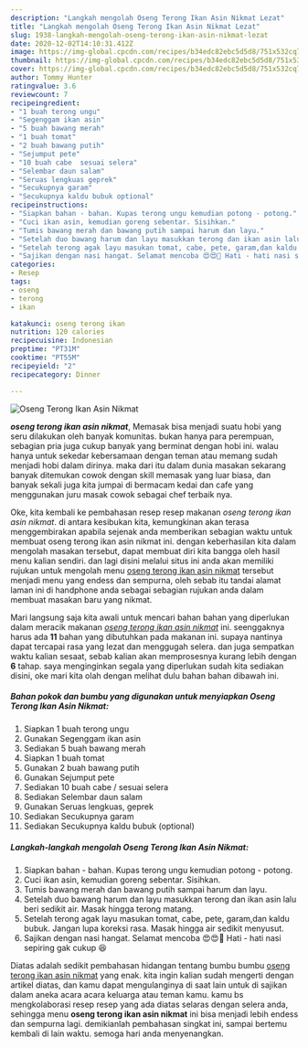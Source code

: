 ```yaml
---
description: "Langkah mengolah Oseng Terong Ikan Asin Nikmat Lezat"
title: "Langkah mengolah Oseng Terong Ikan Asin Nikmat Lezat"
slug: 1938-langkah-mengolah-oseng-terong-ikan-asin-nikmat-lezat
date: 2020-12-02T14:10:31.412Z
image: https://img-global.cpcdn.com/recipes/b34edc82ebc5d5d8/751x532cq70/oseng-terong-ikan-asin-nikmat-foto-resep-utama.jpg
thumbnail: https://img-global.cpcdn.com/recipes/b34edc82ebc5d5d8/751x532cq70/oseng-terong-ikan-asin-nikmat-foto-resep-utama.jpg
cover: https://img-global.cpcdn.com/recipes/b34edc82ebc5d5d8/751x532cq70/oseng-terong-ikan-asin-nikmat-foto-resep-utama.jpg
author: Tommy Hunter
ratingvalue: 3.6
reviewcount: 7
recipeingredient:
- "1 buah terong ungu"
- "Segenggam ikan asin"
- "5 buah bawang merah"
- "1 buah tomat"
- "2 buah bawang putih"
- "Sejumput pete"
- "10 buah cabe  sesuai selera"
- "Selembar daun salam"
- "Seruas lengkuas geprek"
- "Secukupnya garam"
- "Secukupnya kaldu bubuk optional"
recipeinstructions:
- "Siapkan bahan - bahan. Kupas terong ungu kemudian potong - potong."
- "Cuci ikan asin, kemudian goreng sebentar. Sisihkan."
- "Tumis bawang merah dan bawang putih sampai harum dan layu."
- "Setelah duo bawang harum dan layu masukkan terong dan ikan asin lalu beri sedikit air. Masak hingga terong matang."
- "Setelah terong agak layu masukan tomat, cabe, pete, garam,dan kaldu bubuk. Jangan lupa koreksi rasa. Masak hingga air sedikit menyusut."
- "Sajikan dengan nasi hangat. Selamat mencoba 😍😍🥰 Hati - hati nasi sepiring gak cukup 😆"
categories:
- Resep
tags:
- oseng
- terong
- ikan

katakunci: oseng terong ikan 
nutrition: 120 calories
recipecuisine: Indonesian
preptime: "PT31M"
cooktime: "PT55M"
recipeyield: "2"
recipecategory: Dinner

---
```



![Oseng Terong Ikan Asin Nikmat](https://img-global.cpcdn.com/recipes/b34edc82ebc5d5d8/751x532cq70/oseng-terong-ikan-asin-nikmat-foto-resep-utama.jpg)

<b><i>oseng terong ikan asin nikmat</i></b>, Memasak bisa menjadi suatu hobi yang seru dilakukan oleh banyak komunitas. bukan hanya para perempuan, sebagian pria juga cukup banyak yang berminat dengan hobi ini. walau hanya untuk sekedar kebersamaan dengan teman atau memang sudah menjadi hobi dalam dirinya. maka dari itu dalam dunia masakan sekarang banyak ditemukan cowok dengan skill memasak yang luar biasa, dan banyak sekali juga kita jumpai di bermacam kedai dan cafe yang menggunakan juru masak cowok sebagai chef terbaik nya.



Oke, kita kembali ke pembahasan resep resep makanan <i>oseng terong ikan asin nikmat</i>. di antara kesibukan kita, kemungkinan akan terasa menggembirakan apabila sejenak anda memberikan sebagian waktu untuk membuat oseng terong ikan asin nikmat ini. dengan keberhasilan kita dalam mengolah masakan tersebut, dapat membuat diri kita bangga oleh hasil menu kalian sendiri. dan lagi disini melalui situs ini anda akan memiliki rujukan untuk mengolah menu <u>oseng terong ikan asin nikmat</u> tersebut menjadi menu yang endess dan sempurna, oleh sebab itu tandai alamat laman ini di handphone anda sebagai sebagian rujukan anda dalam membuat masakan baru yang nikmat.


Mari langsung saja kita awali untuk mencari bahan bahan yang diperlukan dalam meracik makanan <u><i>oseng terong ikan asin nikmat</i></u> ini. seenggaknya harus ada <b>11</b> bahan yang dibutuhkan pada makanan ini. supaya nantinya dapat tercapai rasa yang lezat dan menggugah selera. dan juga sempatkan waktu kalian sesaat, sebab kalian akan memprosesnya kurang lebih dengan <b>6</b> tahap. saya menginginkan segala yang diperlukan sudah kita sediakan disini, oke mari kita olah dengan melihat dulu bahan bahan dibawah ini.

<!--inarticleads1-->

##### Bahan pokok dan bumbu yang digunakan untuk menyiapkan Oseng Terong Ikan Asin Nikmat:

1. Siapkan 1 buah terong ungu
1. Gunakan Segenggam ikan asin
1. Sediakan 5 buah bawang merah
1. Siapkan 1 buah tomat
1. Gunakan 2 buah bawang putih
1. Gunakan Sejumput pete
1. Sediakan 10 buah cabe / sesuai selera
1. Sediakan Selembar daun salam
1. Gunakan Seruas lengkuas, geprek
1. Sediakan Secukupnya garam
1. Sediakan Secukupnya kaldu bubuk (optional)




<!--inarticleads2-->

##### Langkah-langkah mengolah Oseng Terong Ikan Asin Nikmat:

1. Siapkan bahan - bahan. Kupas terong ungu kemudian potong - potong.
1. Cuci ikan asin, kemudian goreng sebentar. Sisihkan.
1. Tumis bawang merah dan bawang putih sampai harum dan layu.
1. Setelah duo bawang harum dan layu masukkan terong dan ikan asin lalu beri sedikit air. Masak hingga terong matang.
1. Setelah terong agak layu masukan tomat, cabe, pete, garam,dan kaldu bubuk. Jangan lupa koreksi rasa. Masak hingga air sedikit menyusut.
1. Sajikan dengan nasi hangat. Selamat mencoba 😍😍🥰 Hati - hati nasi sepiring gak cukup 😆




Diatas adalah sedikit pembahasan hidangan tentang bumbu bumbu <u>oseng terong ikan asin nikmat</u> yang enak. kita ingin kalian sudah mengerti dengan artikel diatas, dan kamu dapat mengulanginya di saat lain untuk di sajikan dalam aneka acara acara keluarga atau teman kamu. kamu bs mengkolaborasi resep resep yang ada diatas selaras dengan selera anda, sehingga menu <b>oseng terong ikan asin nikmat</b> ini bisa menjadi lebih endess dan sempurna lagi. demikianlah pembahasan singkat ini, sampai bertemu kembali di lain waktu. semoga hari anda menyenangkan.
